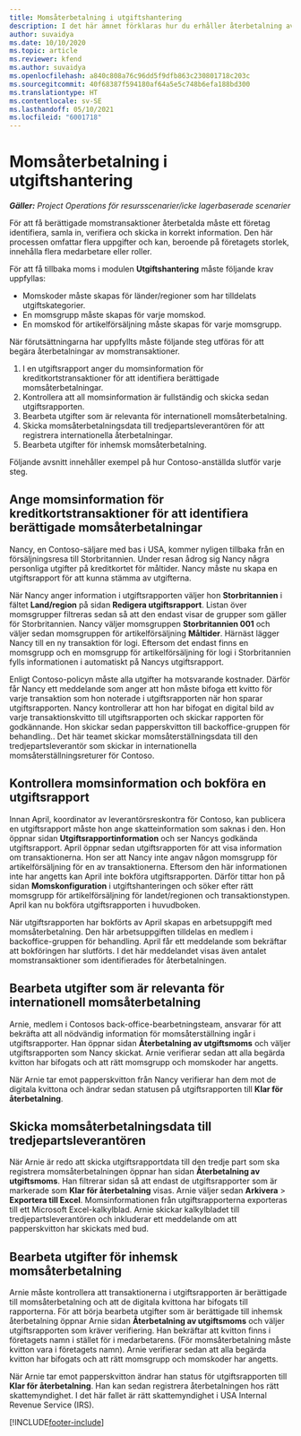 ```yaml
---
title: Momsåterbetalning i utgiftshantering
description: I det här ämnet förklaras hur du erhåller återbetalning av momstransaktioner.
author: suvaidya
ms.date: 10/10/2020
ms.topic: article
ms.reviewer: kfend
ms.author: suvaidya
ms.openlocfilehash: a840c808a76c96dd5f9dfb863c230801718c203c
ms.sourcegitcommit: 40f68387f594180af64a5e5c748b6efa188bd300
ms.translationtype: HT
ms.contentlocale: sv-SE
ms.lasthandoff: 05/10/2021
ms.locfileid: "6001718"
---
```

# <a name="vat-recovery-in-expense-management"></a>Momsåterbetalning i utgiftshantering

_**Gäller:** Project Operations för resursscenarier/icke lagerbaserade scenarier_

För att få berättigade momstransaktioner återbetalda måste ett företag identifiera, samla in, verifiera och skicka in korrekt information. Den här processen omfattar flera uppgifter och kan, beroende på företagets storlek, innehålla flera medarbetare eller roller.

För att få tillbaka moms i modulen **Utgiftshantering** måste följande krav uppfyllas:

- Momskoder måste skapas för länder/regioner som har tilldelats utgiftskategorier.
- En momsgrupp måste skapas för varje momskod.
- En momskod för artikelförsäljning måste skapas för varje momsgrupp.

När förutsättningarna har uppfyllts måste följande steg utföras för att begära återbetalningar av momstransaktioner.

1. I en utgiftsrapport anger du momsinformation för kreditkortstransaktioner för att identifiera berättigade momsåterbetalningar.
2. Kontrollera att all momsinformation är fullständig och skicka sedan utgiftsrapporten.
3. Bearbeta utgifter som är relevanta för internationell momsåterbetalning.
4. Skicka momsåterbetalningsdata till tredjepartsleverantören för att registrera internationella återbetalningar.
5. Bearbeta utgifter för inhemsk momsåterbetalning.

Följande avsnitt innehåller exempel på hur Contoso-anställda slutför varje steg.

## <a name="enter-tax-information-about-credit-card-transactions-to-identify-eligible-vat-refunds"></a>Ange momsinformation för kreditkortstransaktioner för att identifiera berättigade momsåterbetalningar

Nancy, en Contoso-säljare med bas i USA, kommer nyligen tillbaka från en försäljningsresa till Storbritannien. Under resan ådrog sig Nancy några personliga utgifter på kreditkortet för måltider. Nancy måste nu skapa en utgiftsrapport för att kunna stämma av utgifterna.

När Nancy anger information i utgiftsrapporten väljer hon **Storbritannien** i fältet **Land/region** på sidan **Redigera utgiftsrapport**. Listan över momsgrupper filtreras sedan så att den endast visar de grupper som gäller för Storbritannien. Nancy väljer momsgruppen **Storbritannien 001** och väljer sedan momsgruppen för artikelförsäljning **Måltider**. Härnäst lägger Nancy till en ny transaktion för logi. Eftersom det endast finns en momsgrupp och en momsgrupp för artikelförsäljning för logi i Storbritannien fylls informationen i automatiskt på Nancys utgiftsrapport.

Enligt Contoso-policyn måste alla utgifter ha motsvarande kostnader. Därför får Nancy ett meddelande som anger att hon måste bifoga ett kvitto för varje transaktion som hon noterade i utgiftsrapporten när hon sparar utgiftsrapporten. Nancy kontrollerar att hon har bifogat en digital bild av varje transaktionskvitto till utgiftsrapporten och skickar rapporten för godkännande. Hon skickar sedan papperskvitton till backoffice-gruppen för behandling.. Det här teamet skickar momsåterställningsdata till den tredjepartsleverantör som skickar in internationella momsåterställningsreturer för Contoso.

## <a name="verify-tax-information-and-post-an-expense-report"></a>Kontrollera momsinformation och bokföra en utgiftsrapport

Innan April, koordinator av leverantörsreskontra för Contoso, kan publicera en utgiftsrapport måste hon ange skatteinformation som saknas i den. Hon öppnar sidan **Utgiftsrapportinformation** och ser Nancys godkända utgiftsrapport. April öppnar sedan utgiftsrapporten för att visa information om transaktionerna. Hon ser att Nancy inte angav någon momsgrupp för artikelförsäljning för en av transaktionerna. Eftersom den här informationen inte har angetts kan April inte bokföra utgiftsrapporten. Därför tittar hon på sidan **Momskonfiguration** i utgiftshanteringen och söker efter rätt momsgrupp för artikelförsäljning för landet/regionen och transaktionstypen. April kan nu bokföra utgiftsrapporten i huvudboken.

När utgiftsrapporten har bokförts av April skapas en arbetsuppgift med momsåterbetalning. Den här arbetsuppgiften tilldelas en medlem i backoffice-gruppen för behandling. April får ett meddelande som bekräftar att bokföringen har slutförts. I det här meddelandet visas även antalet momstransaktioner som identifierades för återbetalningen.

## <a name="process-expenses-that-are-eligible-for-international-vat-recovery"></a>Bearbeta utgifter som är relevanta för internationell momsåterbetalning

Arnie, medlem i Contosos back-office-bearbetningsteam, ansvarar för att bekräfta att all nödvändig information för momsåterställning ingår i utgiftsrapporter. Han öppnar sidan **Återbetalning av utgiftsmoms** och väljer utgiftsrapporten som Nancy skickat. Arnie verifierar sedan att alla begärda kvitton har bifogats och att rätt momsgrupp och momskoder har angetts.

När Arnie tar emot papperskvitton från Nancy verifierar han dem mot de digitala kvittona och ändrar sedan statusen på utgiftsrapporten till **Klar för återbetalning**.

## <a name="send-vat-recovery-data-to-the-third-party-vendor"></a>Skicka momsåterbetalningsdata till tredjepartsleverantören

När Arnie är redo att skicka utgiftsrapportdata till den tredje part som ska registrera momsåterbetalningen öppnar han sidan **Återbetalning av utgiftsmoms**. Han filtrerar sidan så att endast de utgiftsrapporter som är markerade som **Klar för återbetalning** visas. Arnie väljer sedan **Arkivera** &gt; **Exportera till Excel**. Momsinformationen från utgiftsrapporterna exporteras till ett Microsoft Excel-kalkylblad. Arnie skickar kalkylbladet till tredjepartsleverantören och inkluderar ett meddelande om att papperskvitton har skickats med bud.

## <a name="process-expenses-for-domestic-vat-recovery"></a>Bearbeta utgifter för inhemsk momsåterbetalning

Arnie måste kontrollera att transaktionerna i utgiftsrapporten är berättigade till momsåterbetalning och att de digitala kvittona har bifogats till rapporterna. För att börja bearbeta utgifter som är berättigade till inhemsk återbetalning öppnar Arnie sidan **Återbetalning av utgiftsmoms** och väljer utgiftsrapporten som kräver verifiering. Han bekräftar att kvitton finns i företagets namn i stället för i medarbetarens. (För momsåterbetalning måste kvitton vara i företagets namn). Arnie verifierar sedan att alla begärda kvitton har bifogats och att rätt momsgrupp och momskoder har angetts.

När Arnie tar emot papperskvitton ändrar han status för utgiftsrapporten till **Klar för återbetalning**. Han kan sedan registrera återbetalningen hos rätt skattemyndighet. I det här fallet är rätt skattemyndighet i USA Internal Revenue Service (IRS).


[!INCLUDE[footer-include](../includes/footer-banner.md)]